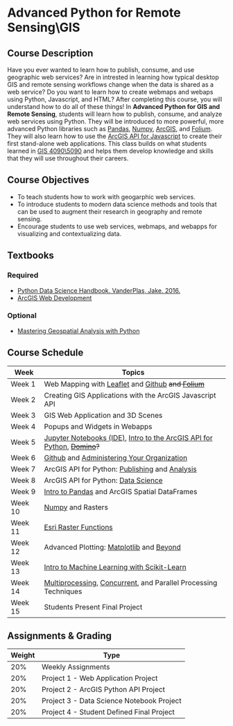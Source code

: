 # Advanced Python for Remote Sensing\GIS

## Course Description
Have you ever wanted to learn how to publish, consume, and use geographic web services? Are in intrested in learning how typical desktop GIS and remote sensing workflows change when the data is shared as a web service? Do you want to learn how to create webmaps and webaps using Python, Javascript, and HTML? After completing this course, you will understand how to do all of these things! In **Advanced Python for GIS and Remote Sensing**, students will learn how to publish, consume, and analyze web services using Python. They will be introduced to more powerful, more advanced Python libraries such as [Pandas](https://jakevdp.github.io/PythonDataScienceHandbook/03.00-introduction-to-pandas.html), [Numpy](https://jakevdp.github.io/PythonDataScienceHandbook/02.00-introduction-to-numpy.html), [ArcGIS](https://developers.arcgis.com/python/), and [Folium](https://folium.readthedocs.io/en/latest/). They will also learn how to use the [ArcGIS API for Javascript](https://developers.arcgis.com/javascript/3/) to create their first stand-alone web applications. This class builds on what students learned in [GIS 4090\5090](https://github.com/gbrunner/Python_for_GIS_and_RS) and helps them develop knowledge and skills that they will use throughout their careers.

## Course Objectives
- To teach students how to work with geogarphic web services.
- To introduce students to modern data science methods and tools that can be used to augment their research in geography and remote sensing.
- Encourage students to use web services, webmaps, and webapps for visualizing and contextualizing data.

## Textbooks
### Required
- [Python Data Science Handbook. VanderPlas, Jake. 2016.](http://shop.oreilly.com/product/0636920034919.do)
- [ArcGIS Web Development](https://www.amazon.com/ArcGIS-Web-Development-Rene-Rubalcava/dp/1617291617)
### Optional
- [Mastering Geospatial Analysis with Python](https://www.packtpub.com/application-development/mastering-geospatial-analysis-python)

## Course Schedule

| Week    | Topics |
|---------|--------|
| Week 1 | Web Mapping with [Leaflet](http://leafletjs.com/) and [Github](www.github.com) ~~and [Folium](https://blog.dominodatalab.com/creating-interactive-crime-maps-with-folium/)~~
| Week 2 | Creating GIS Applications with the ArcGIS Javascript API |
| Week 3 | GIS Web Application and 3D Scenes |
| Week 4 | Popups and Widgets in Webapps |
| Week 5  | [Jupyter Notebooks (IDE)](https://jupyter.org/install.html), [Intro to the ArcGIS API for Python](https://developers.arcgis.com/python/), ~~[Domino](https://app.dominodatalab.com/overview)?~~ |                 
| Week 6  |  [Github](https://github.com/) and [Administering Your Organization](https://developers.arcgis.com/python/sample-notebooks/batch-creation-of-groups/) |
| Week 7  | ArcGIS API for Python: [Publishing](https://developers.arcgis.com/python/sample-notebooks/publishing-sd-shapefiles-and-csv/) and [Analysis](https://developers.arcgis.com/python/sample-notebooks/chennai-floods-analysis/) |
| Week 8  | ArcGIS API for Python: [Data Science](https://developers.arcgis.com/python/sample-notebooks/counting-features-in-satellite-images-using-scikit-image/) |
| Week 9  | [Intro to Pandas](https://jakevdp.github.io/PythonDataScienceHandbook/03.00-introduction-to-pandas.html) and ArcGIS Spatial DataFrames |
| Week 10  | [Numpy](https://jakevdp.github.io/PythonDataScienceHandbook/02.00-introduction-to-numpy.html) and Rasters |
| Week 11  | [Esri Raster Functions](https://github.com/Esri/raster-functions)  |
| Week 12  | Advanced Plotting: [Matplotlib](https://jakevdp.github.io/PythonDataScienceHandbook/04.00-introduction-to-matplotlib.html) and [Beyond](https://seaborn.pydata.org/) |
| Week 13  | [Intro to Machine Learning with Scikit-Learn](https://jakevdp.github.io/PythonDataScienceHandbook/05.02-introducing-scikit-learn.html) | 
| Week 14  | [Multiprocessing](https://www.youtube.com/watch?v=s1SkCYMnfbY), [Concurrent](http://www.gregreda.com/2016/10/16/asynchronous-scraping-with-python/), and Parallel Processing Techniques |
| Week 15 | Students Present Final Project |

## Assignments & Grading
| Weight | Type |
|--------|------|
| 20% | Weekly Assignments |
| 20% | Project 1 - Web Application Project |
| 20% | Project 2 - ArcGIS Python API Project |
| 20% | Project 3 - Data Science Notebook Project|
| 20% | Project 4 - Student Defined Final Project |
